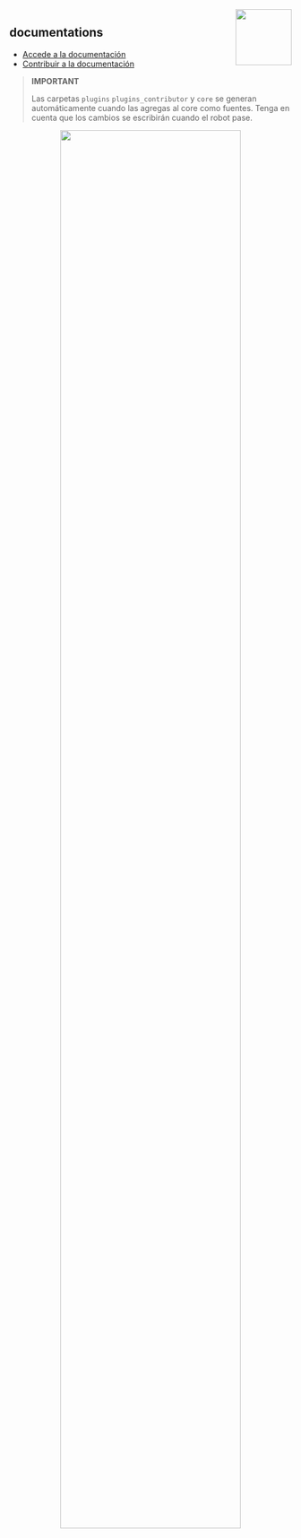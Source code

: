 <img align="right" src="https://www.jeedom.com/site/logo.png" width="100">

## documentations

- [Accede a la documentación](https://doc.jeedom.com)
- [Contribuir a la documentación](https://doc.jeedom.com/en_US/contribute/doc)

>**IMPORTANT**
>
> Las carpetas `plugins` `plugins_contributor` y `core` se generan automáticamente cuando las agregas al core como fuentes. Tenga en cuenta que los cambios se escribirán cuando el robot pase.

<p align="center">
<img src="https://doc.jeedom.com/img/img_home.png" width="80%">
</p>
